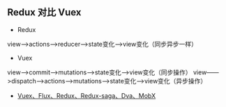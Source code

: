 
## Redux 对比 Vuex

* Redux

 view——>actions——>reducer——>state变化——>view变化（同步异步一样）

* Vuex

 view——>commit——>mutations——>state变化——>view变化（同步操作） 
 view——>dispatch——>actions——>mutations——>state变化——>view变化（异步操作）



* [Vuex、Flux、Redux、Redux-saga、Dva、MobX](https://zhuanlan.zhihu.com/p/53599723)
